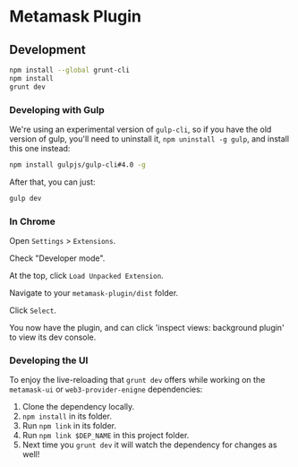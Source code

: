 # Metamask Plugin

## Development

```bash
npm install --global grunt-cli
npm install
grunt dev
```
### Developing with Gulp

We're using an experimental version of `gulp-cli`, so if you have the old version of gulp, you'll need to uninstall it, `npm uninstall -g gulp`, and install this one instead:

```bash
npm install gulpjs/gulp-cli#4.0 -g
```

After that, you can just:
```bash
gulp dev
```

### In Chrome

Open `Settings` > `Extensions`.

Check "Developer mode".

At the top, click `Load Unpacked Extension`.

Navigate to your `metamask-plugin/dist` folder.

Click `Select`.

You now have the plugin, and can click 'inspect views: background plugin' to view its dev console.

### Developing the UI

To enjoy the live-reloading that `grunt dev` offers while working on the `metamask-ui` or `web3-provider-enigne` dependencies:

 1. Clone the dependency locally.
 2. `npm install` in its folder.
 3. Run `npm link` in its folder.
 4. Run `npm link $DEP_NAME` in this project folder.
 5. Next time you `grunt dev` it will watch the dependency for changes as well!
